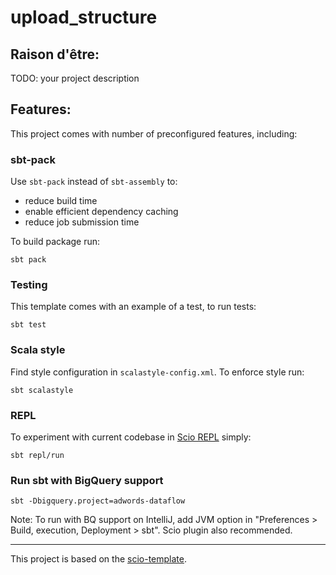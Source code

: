# upload_structure

## Raison d'être:

TODO: your project description

## Features:

This project comes with number of preconfigured features, including:

### sbt-pack

Use `sbt-pack` instead of `sbt-assembly` to:
 * reduce build time
 * enable efficient dependency caching
 * reduce job submission time

To build package run:

```
sbt pack
```

### Testing

This template comes with an example of a test, to run tests:

```
sbt test
```

### Scala style

Find style configuration in `scalastyle-config.xml`. To enforce style run:

```
sbt scalastyle
```

### REPL

To experiment with current codebase in [Scio REPL](https://github.com/spotify/scio/wiki/Scio-REPL)
simply:

```
sbt repl/run
```

### Run sbt with BigQuery support

```
sbt -Dbigquery.project=adwords-dataflow
```

Note: To run with BQ support on IntelliJ, add JVM option in "Preferences > Build, execution, Deployment > sbt". Scio plugin also recommended.

---

This project is based on the [scio-template](https://github.com/spotify/scio-template).
